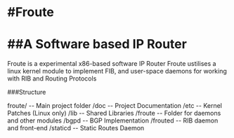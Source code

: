 #Froute
=======
##A Software based IP Router
============================

Froute is a experimental x86-based software IP Router
Froute ustilises a linux kernel module to implement FIB, and user-space daemons for working with RIB and Routing Protocols

###Structure

froute/										-- Main project folder
		/doc								-- Project Documentation
		/etc								-- Kernel Patches (Linux only)
		/lib								-- Shared Libraries
		/froute 							-- Folder for daemons and other modules
				/bgpd						-- BGP Implementation
				/frouted					-- RIB daemon and front-end
				/staticd					-- Static Routes Daemon

